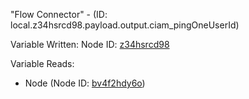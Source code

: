"Flow Connector" - (ID: local.z34hsrcd98.payload.output.ciam_pingOneUserId)

Variable Written:
Node ID: [z34hsrcd98](../nodes/z34hsrcd98.md)

Variable Reads:
* Node (Node ID: [bv4f2hdy6o](../nodes/bv4f2hdy6o.md))
